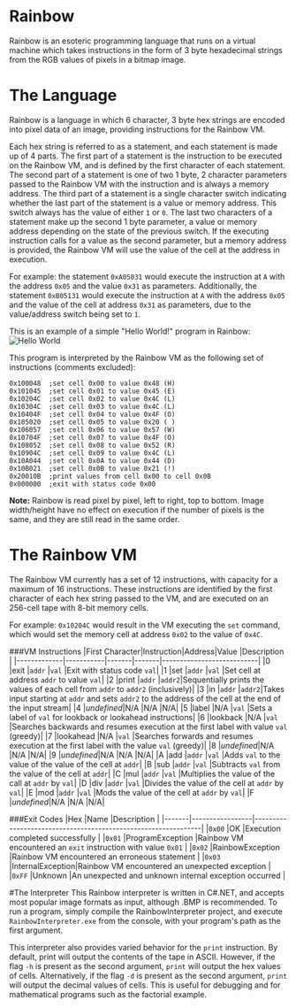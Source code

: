 # Rainbow
Rainbow is an esoteric programming language that runs on a virtual machine which takes instructions in the form of 3 byte hexadecimal strings from the RGB values of pixels in a bitmap image.

# The Language
Rainbow is a language in which 6 character, 3 byte hex strings are encoded into pixel data of an image, providing instructions for the Rainbow VM. 

Each hex string is referred to as a statement, and each statement is made up of 4 parts. The first part of a statement is the instruction to be executed on the Rainbow VM, and is defined by the first character of each statement. The second part of a statement is one of two 1 byte, 2 character parameters passed to the Rainbow VM with the instruction and is always a memory address. The third part of a statement is a single character switch indicating whether the last part of the statement is a value or memory address. This switch always has the value of either `1` or `0`. The last two characters of a statement make up the second 1 byte parameter, a value or memory address depending on the state of the previous switch. If the executing instruction calls for a value as the second parameter, but a memory address is provided, the Rainbow VM will use the value of the cell at the address in execution.

For example: the statement `0xA05031` would execute the instruction at `A` with the address `0x05` and the value `0x31` as parameters. Additionally, the statement `0xB05131` would execute the instruction at `A` with the address `0x05` and the value of the cell at address `0x31` as parameters, due to the value/address switch being set to `1`.

This is an example of a simple "Hello World!" program in Rainbow:
![Hello World](https://i.imgur.com/UbOCjLl.png)

This program is interpreted by the Rainbow VM as the following set of instructions (comments excluded):
```
0x100048  ;set cell 0x00 to value 0x48 (H)
0x101045  ;set cell 0x01 to value 0x45 (E)
0x10204C  ;set cell 0x02 to value 0x4C (L)
0x10304C  ;set cell 0x03 to value 0x4C (L)
0x10404F  ;set cell 0x04 to value 0x4F (O)
0x105020  ;set cell 0x05 to value 0x20 ( )
0x106057  ;set cell 0x06 to value 0x57 (W)
0x10704F  ;set cell 0x07 to value 0x4F (O)
0x108052  ;set cell 0x08 to value 0x52 (R)
0x10904C  ;set cell 0x09 to value 0x4C (L)
0x10A044  ;set cell 0x0A to value 0x44 (D)
0x10B021  ;set cell 0x0B to value 0x21 (!)
0x20010B  ;print values from cell 0x00 to cell 0x0B 
0x000000  ;exit with status code 0x00
```

**Note:** Rainbow is read pixel by pixel, left to right, top to bottom. Image width/height have no effect on execution if the number of pixels is the same, and they are still read in the same order.

# The Rainbow VM
The Rainbow VM currently has a set of 12 instructions, with capacity for a maximum of 16 instructions. These instructions are identified by the first character of each hex string passed to the VM, and are executed on an 256-cell tape with 8-bit memory cells.

For example: `0x10204C` would result in the VM executing the `set` command, which would set the memory cell at address `0x02` to the value of `0x4C`.

###VM Instructions
|First Character|Instruction|Address|Value  |Description                |
|-------------|-----------|-------|-------|---------------------------|
|0            |exit       |`addr` |`val`  |Exit with status code `val`|
|1            |set        |`addr` |`val`  |Set cell at address `addr` to value `val`|
|2            |print      |`addr` |`addr2`|Sequentially prints the values of each cell from `addr` to `addr2` (inclusively)|
|3            |in         |`addr` |`addr2`|Takes input starting at `addr` and sets `addr2` to the address of the cell at the end of the input stream|
|4            |*undefined*|N/A    |N/A    |N/A|
|5            |label      |N/A    |`val`  |Sets a label of `val` for lookback or lookahead instructions|
|6            |lookback   |N/A    |`val`  |Searches backwards and resumes execution at the first label with value `val` (greedy)|
|7            |lookahead  |N/A    |`val`  |Searches forwards and resumes execution at the first label with the value `val` (greedy)|
|8            |*undefined*|N/A    |N/A    |N/A|
|9            |*undefined*|N/A    |N/A    |N/A|
|A            |add        |`addr` |`val`  |Adds `val` to the value of the value of the cell at `addr`|
|B            |sub        |`addr` |`val`  |Subtracts `val` from the value of the cell at `addr`|
|C            |mul        |`addr` |`val`  |Multiplies the value of the call at `addr` by `val`|
|D            |div        |`addr` |`val`  |Divides the value of the cell at `addr` by `val`|
|E            |mod        |`addr` |`val`  |Mods the value of the cell at `addr` by `val`|
|F            |*undefined*|N/A    |N/A    |N/A|

###Exit Codes
|Hex    |Name             |Description                                                    |
|-------|-----------------|---------------------------------------------------------------|
|`0x00` |OK               |Execution completed successfully                               |
|`0x01` |ProgramException |Rainbow VM encountered an `exit` instruction with value `0x01` |
|`0x02` |RainbowException |Rainbow VM encountered an erroneous statement                  |
|`0x03` |InternalException|Rainbow VM encountered an unexpected exception                 |
|`0xFF` |Unknown          |An unexpected and unknown internal exception occurred          |

#The Interpreter
This Rainbow interpreter is written in C#.NET, and accepts most popular image formats as input, although .BMP is recommended. To run a program, simply compile the RainbowInterpreter project, and execute `RainbowInterpreter.exe` from the console, with your program's path as the first argument.

This interpreter also provides varied behavior for the `print` instruction. By default, print will output the contents of the tape in ASCII. However, if the flag `-h` is present as the second argument, `print` will output the hex values of cells. Alternatively, if the flag `-d` is present as the second argument, `print` will output the decimal values of cells. This is useful for debugging and for mathematical programs such as the factorial example.
